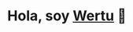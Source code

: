 <div align="center">
<h1 align="center">Hola, soy <a href="https://github.com/wertupo">Wertu</a> 👋</h1>
</div>
<!--
  <img src="https://i.imgur.com/weNbhGZ.png">
  
  [![YouTube Channel Subscribers](https://img.shields.io/youtube/channel/subscribers/UCIjEgHA1vatSR2K4rfcdNRg?style=social)](https://youtube.com/aristidevs?sub_confirmation=1)
  [![Twitch Status](https://img.shields.io/twitch/status/aristidevs?style=social)](https://www.twitch.tv/aristidevs)
  [![GitHub followers](https://img.shields.io/github/followers/arisguimera?style=social)](https://github.com/ArisGuimera)
  ![Discord Shield](https://discordapp.com/api/guilds/807719549075980308/widget.png?style=shield)
-->

## Sobre mi

- ⭐ Web Developer in proces ⭐ 
- 🎮 Gamer boy 🎮
- 📖 I am a technician in microcomputer systems and networks 📖
<br>
